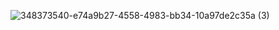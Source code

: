![348373540-e74a9b27-4558-4983-bb34-10a97de2c35a (3)](https://github.com/user-attachments/assets/68d16c9e-d307-42c9-83a8-f2ea1f3cc727)
